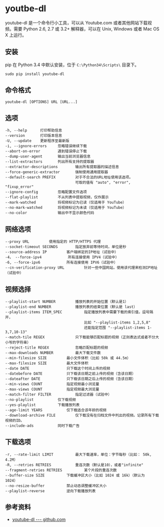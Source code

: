 # youtbe-dl

youtube-dl 是一个命令行小工具，可以从 Youtube.com 或者其他网站下载视频。需要 Python 2.6, 2.7 或 3.2+ 解释器，可以在 Unix, Windows 或者 Mac OS X 上运行。

## 安装

pip 在 Python 3.4 中默认安装，位于 `C:\Python34\Scripts\` 目录下。

```
sudo pip install youtube-dl
```

## 命令格式

```
youtube-dl [OPTIONS] URL [URL...]
```

## 选项

```
-h, --help		打印帮助信息
--version 		打印版本信息
-U, --update	更新程序至最新版
-i, --ignore-errors		忽略错误继续下载
--abort-on-error		遇到错误停止下载
--dump-user-agent		输出当前浏览器信息
--list-extractors		列出所有支持的提取器
--extractor-descriptions		输出所有提取器的描述信息
--force-generic-extractor		强制使用通用提取器
--default-search PREFIX			对于不合法的URL地址使用该选项。
								可取的值有 "auto", "error", "fixup_error"
--ignore-config			忽略配置文件选项
--flat-playlist			不从列表中提取视频，仅作展示
--mark-watched			将视频标记为已读（仅适用于 YouTube）
--no-mark-watched		将视频标记为未读（仅适用于 YouTube）
--no-color				输出中不显示颜色代码
```

## 网络选项

```
--proxy URL			使用指定的 HTTP/HTTPS 代理
--socket-timeout SECONDS		指定放弃前等待时间，单位是秒
--source-address IP			客户端绑定的IP地址（试验中）
-4， --force-ipv4			所有连接使用 IPV4（试验中）
-6, --force-ipv6			所有连接使用 IPV6（试验中）
--cn-verification-proxy URL			针对一些中国网站，使用该代理来检测IP地址（试验中）
```

## 视频选择

```
--playlist-start NUMBER			播放列表的开始位置（默认是1）
--playlist-end NUMBER			播放列表的结束位置（默认是 last）
--playlist-items ITEM_SPEC			指定播放列表中需要下载的索引值，逗号隔开，
									比如 "--playlist-items 1,2,5,8"
									还能指定范围 "--playlist-items 1-3,7,10-13"
--match-tile REGEX				只下载能够匹配标题的视频（正则表达式或者不分大小写的字符串）
--reject-title REGEX			忽略匹配标题的视频
--max-downloads NUMBER			最大下载文件数
--min-filesize SIZE			最小文件体积（比如 50k 或 44.5m）
--max-filesize SIZE			最大文件体积
--date DATE					只下载这个时间上传的视频
--datebefore DATE			只下载该日期之前上传的视频（含该日期）
--dateafter DATE			只下载该日期之后上传的视频（含该日期）
--min-views COUNT			指定视频最小浏览量
--max-views COUNT			指定视频最大浏览量
--match-filter FILTER			指定过滤器（试验中）
--no-playlist			仅下载视频
--yes-playlist			下载播放列表
--age-limit YEARS			仅下载适合该年龄的视频
--download-archive FILE			仅下载没有在归档文件中列出的视频。记录所有下载视频的ID。
--include-ads			同时下载广告
```

## 下载选项

```
-r, --rate-limit LIMIT			最大下载速率，单位：字节每秒（比如： 50k, 4.2M）
-R, --retries RETRIES			重连次数（默认是10），或者"infinite"
--fragment-retries RETRIES			某个片段的重连次数
--buffer-size SIZE			下载缓冲区大小（比如 1024 或 16k）（默认为 1024）
--no-resize-buffer			禁止动态调整缓冲区大小
--playlist-reverse			逆向下载播放列表
```

## 参考资料
* [youtube-dl --- github.com](https://github.com/rg3/youtube-dl/)